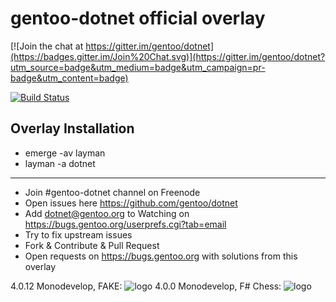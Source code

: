 gentoo-dotnet official overlay
==============================

[![Join the chat at https://gitter.im/gentoo/dotnet](https://badges.gitter.im/Join%20Chat.svg)](https://gitter.im/gentoo/dotnet?utm_source=badge&utm_medium=badge&utm_campaign=pr-badge&utm_content=badge)

[![Build Status](https://travis-ci.org/gentoo/dotnet.png?branch=master)](https://travis-ci.org/gentoo/dotnet)

Overlay Installation
--------------------

 - emerge -av layman
 - layman -a dotnet

<hr/>

 - Join #gentoo-dotnet channel on Freenode
 - Open issues here https://github.com/gentoo/dotnet
 - Add dotnet@gentoo.org to Watching on https://bugs.gentoo.org/userprefs.cgi?tab=email
 - Try to fix upstream issues
 - Fork & Contribute & Pull Request
 - Open requests on https://bugs.gentoo.org with solutions from this overlay

4.0.12 Monodevelop, FAKE:
![logo](http://i.imgur.com/IePWA4j.jpg)
4.0.0 Monodevelop, F# Chess:
![logo](http://i.imgur.com/4OmyG5d.jpg)
